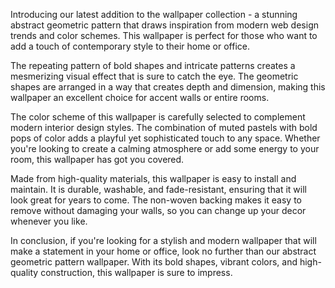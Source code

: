 <!--
Write me content for website with wallpaper "A wallpaper with a repeating pattern of abstract geometric shapes and patterns, inspired by web design trends and color schemes."
-->

<!--font:Poppins-->

Introducing our latest addition to the wallpaper collection - a stunning abstract geometric pattern that draws inspiration from modern web design trends and color schemes. This wallpaper is perfect for those who want to add a touch of contemporary style to their home or office.

The repeating pattern of bold shapes and intricate patterns creates a mesmerizing visual effect that is sure to catch the eye. The geometric shapes are arranged in a way that creates depth and dimension, making this wallpaper an excellent choice for accent walls or entire rooms.

The color scheme of this wallpaper is carefully selected to complement modern interior design styles. The combination of muted pastels with bold pops of color adds a playful yet sophisticated touch to any space. Whether you're looking to create a calming atmosphere or add some energy to your room, this wallpaper has got you covered.

Made from high-quality materials, this wallpaper is easy to install and maintain. It is durable, washable, and fade-resistant, ensuring that it will look great for years to come. The non-woven backing makes it easy to remove without damaging your walls, so you can change up your decor whenever you like.

In conclusion, if you're looking for a stylish and modern wallpaper that will make a statement in your home or office, look no further than our abstract geometric pattern wallpaper. With its bold shapes, vibrant colors, and high-quality construction, this wallpaper is sure to impress.
